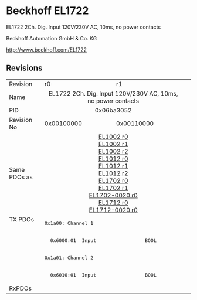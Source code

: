 # Beckhoff EL1722

EL1722 2Ch. Dig. Input 120V/230V AC, 10ms, no power contacts

Beckhoff Automation GmbH & Co. KG

http://www.beckhoff.com/EL1722

## Revisions
<table>
<tr >
<td>Revision</td>
<td>r0</td>
<td>r1</td>
</tr>
<tr >
<td>Name</td>
<td colspan=2 align="center">EL1722 2Ch. Dig. Input 120V/230V AC, 10ms, no power contacts</td>
</tr>
<tr >
<td>PID</td>
<td colspan=2 align="center">0x06ba3052</td>
</tr>
<tr >
<td>Revision No</td>
<td>0x00100000</td>
<td>0x00110000</td>
</tr>
<tr >
<td>Same PDOs as</td>
<td colspan=2 align="center"><a href="EL1002">EL1002 r0</a><br/><a href="EL1002">EL1002 r1</a><br/><a href="EL1002">EL1002 r2</a><br/><a href="EL1012">EL1012 r0</a><br/><a href="EL1012">EL1012 r1</a><br/><a href="EL1012">EL1012 r2</a><br/><a href="EL1702">EL1702 r0</a><br/><a href="EL1702">EL1702 r1</a><br/><a href="EL1702-0020">EL1702-0020 r0</a><br/><a href="EL1712">EL1712 r0</a><br/><a href="EL1712-0020">EL1712-0020 r0</a></td>
</tr>
<tr class="txpdo">
<td rowspan=4 valign=top>TX PDOs</td>
<td colspan=2 align="left"><pre>0x1a00: Channel 1</pre></td>
<td></td>
</tr>
<tr class="txpdo">
<td colspan=2 align="left"><pre>  0x6000:01  Input                 BOOL</pre></td>
</tr>
<tr class="txpdo">
<td colspan=2 align="left"><pre>0x1a01: Channel 2</pre></td>
</tr>
<tr class="txpdo">
<td colspan=2 align="left"><pre>  0x6010:01  Input                 BOOL</pre></td>
</tr>
<tr >
<td>RxPDOs</td>
<td colspan=2 align="left"></td>
</tr>
</table>

